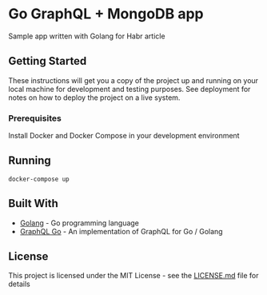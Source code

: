 # Go GraphQL + MongoDB app

Sample app written with Golang for Habr article 

## Getting Started

These instructions will get you a copy of the project up and running on your local machine for development and testing purposes. See deployment for notes on how to deploy the project on a live system.

### Prerequisites

Install Docker and Docker Compose in your development environment

## Running 

```
docker-compose up
```

## Built With

* [Golang](https://github.com/golang/go) - Go programming language
* [GraphQL Go](https://github.com/graphql-go/graphql) - An implementation of GraphQL for Go / Golang

## License

This project is licensed under the MIT License - see the [LICENSE.md](LICENSE.md) file for details
